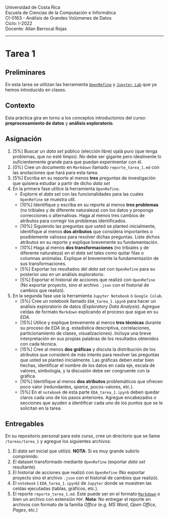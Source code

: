 
Universidad de Costa Rica  <br>
Escuela de Ciencias de la Computación e Informática <br>
CI-0163 - Análisis de Grandes Volúmenes de Datos <br>
Ciclo: I-2022 <br>
Docente: Allan Berrocal Rojas

---

# Tarea 1


## Preliminares

En esta tarea se utilizan las herramienta [`OpenRefine`](https://openrefine.org/) y [`Jupyter Lab`](https://jupyter.org/index.html) que ya hemos introducido en clases. 

## Contexto

Esta práctica gira en torno a los conceptos introductorios del curso: **preprocesamiento de datos** y **análisis exploratorio**.  

## Asignación

1. [5%] Buscar un *data set* público (elección libre) ojalá puro (que tenga problemas, que no esté limpio). No debe ser gigante pero idealmente lo suficientemente grande para que puedan experimentar con él.
2. [0%] Cree un documento en `Markdown` llamado `reporte_tarea_1.md` con las anotaciones que hará para esta tarea.
3. [5%] Escriba en su reporte al menos **tres** preguntas de investigación que quisiera estudiar a partir de dicho *data set*
2. En la primera fase utilice la herramienta `OpenRefine`. 
	- Explorre el *data set* con las funcionalidades para las cuales `OpenRefine` se muestra util.
	- [10%] Identifique y escriba en su reporte al menos **tres problemas** (no tribiales y de diferente naturaleza) con los datos y proponga correcciones o alternativas. Haga al menos tres cambios de atributos para corregir los problemas identificados.
	- [10%] Siguiendo las preguntas que usted se planteó inicialmente, identifique al menos **dos atributos** que considera importantes o posiblemente valiosos para resolver dichas preguntas. Liste dichos atributos en su reporte y explique brevemente su fundamentación.
	- [10%] Haga al menos **dos transformaciones** (no tribiales y de diferente naturaleza) en el *data set* tales como quitar filas o columnas anómalas. Explique el brevemente la fundamentazión de sus transformaciones.
	- [5%] Exportar los resultados del *data set* con `OpenRefine` para su posterior uso en un análisis exploratorio.
	- [5%] Exportar el historial de acciones que realizó con `OpenRefine` (No exportar proyecto, sino el archivo `.json` con el historial de cambios que realizó).
2. En la segunda fase use la herramienta `Jupyter Notebook` o `Google Colab`.
	- [5%] Cree un notebook llamado `EDA_tarea_1.ipynb`  para hacer un análisis exploratorio de datos (*Exploratory Data Analysis*). Agregue celdas de formato `Markdown` explicando el proceso que sigue en su *EDA*. 
	- [15%] Utilice y explique brevemente al menos **tres técnicas** durante su proceso de *EDA* (e.g. estadística descriptiva, correlaciones, particionamiento de clases, visualizaciones). Incluya una breve interpretación en sus propias palabras de los resultados obtenidos con cada técnica. 
	- [15%] Cree al menos **dos gráficas** y discuta la distribución de los atributos que consideró de más interés para resolver las preguntas que usted se planteó inicialmente. Las gráficas deben estar bien hechas, identificar el nombre de los datos en cada eje, escala de valores, simbología, y la discusión debe ser congruente con la gráfica. 
	- [10%] Identifique al menos **dos atributos** problemáticos que ofrecen poco valor (redundantes, *sparce*, pocos-valores, etc.).
	- [5%] En el `notebook`  de esta parte `EDA_tarea_1.ipynb` deben quedar claros cada uno de los pasos anteriores. Agregue encabezados o secciones que ayuden a identificar cada uno de los puntos que se le solicitan en la tarea.


## Entregables 

En su repositorio personal para este curso, cree un directorio que se llame `/tareas/tarea_1` y agregue los siguientes archivos:


1. El *data set* inicial que utilizó. **NOTA**: Si es muy grande subirlo comprimido. 
2. El dataset transformado mediante `OpenRefine` (exportar *data set* resultante).
2. El historial de acciones que realizó con `OpenRefine` (No exportar proyecto sino el archivo `.json` con el historial de cambios que realizó).
3. El `notebook` ( `EDA_tarea_1.ipynb`) de `Jupyter` donde se muestren las celdas ejecutadas (tablas, gráficos, etc.).
4. El reporte  `reporte_tarea_1.md`. Este puede ser en el formato [`Markdown`](https://www.markdownguide.org/) o bien un archivo con extensión `PDF`. **Nota**: No entregar el reporte en archivos con formato de la familia *Office* (e.g. *MS Word*, *Open Office*, *Pages*, etc.)



